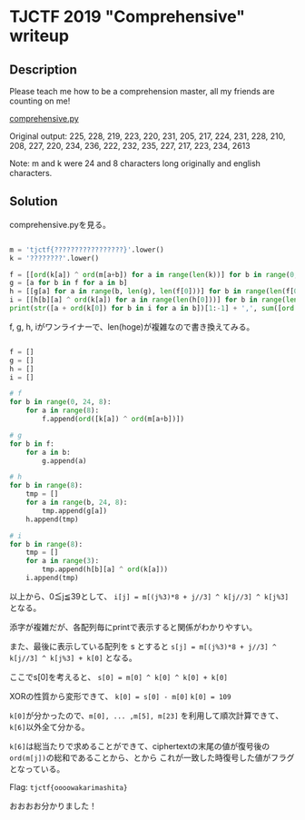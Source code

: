 # TJCTF 2019 "Comprehensive" writeup

## Description

Please teach me how to be a comprehension master, all my friends are counting on me!

[comprehensive.py](comprehensive.py)

Original output: 225, 228, 219, 223, 220, 231, 205, 217, 224, 231, 228, 210, 208, 227, 220, 234, 236, 222, 232, 235, 227, 217, 223, 234, 2613

Note: m and k were 24 and 8 characters long originally and english characters.

## Solution

comprehensive.pyを見る。

```python

m = 'tjctf{?????????????????}'.lower()
k = '????????'.lower()

f = [[ord(k[a]) ^ ord(m[a+b]) for a in range(len(k))] for b in range(0, len(m), len(k))]
g = [a for b in f for a in b]
h = [[g[a] for a in range(b, len(g), len(f[0]))] for b in range(len(f[0]))]
i = [[h[b][a] ^ ord(k[a]) for a in range(len(h[0]))] for b in range(len(h))]
print(str([a + ord(k[0]) for b in i for a in b])[1:-1] + ',', sum([ord(a) for a in m]))

```

f, g, h, iがワンライナーで、len(hoge)が複雑なので書き換えてみる。

```python

f = []
g = []
h = []
i = []

# f
for b in range(0, 24, 8):
	for a in range(8):
		f.append(ord([k[a]) ^ ord(m[a+b])])

# g
for b in f:
	for a in b:
		g.append(a)

# h
for b in range(8):
	tmp = []
	for a in range(b, 24, 8):
		tmp.append(g[a])
	h.append(tmp)

# i
for b in range(8):
	tmp = []
	for a in range(3):
		tmp.append(h[b][a] ^ ord(k[a]))
	i.append(tmp)
```

以上から、0≦j≦39として、
`i[j] = m[(j%3)*8 + j//3] ^ k[j//3] ^ k[j%3]`
となる。

添字が複雑だが、各配列毎にprintで表示すると関係がわかりやすい。

また、最後に表示している配列を s とすると
`s[j] = m[(j%3)*8 + j//3] ^ k[j//3] ^ k[j%3] + k[0]`
となる。

ここでs[0]を考えると、
`s[0] = m[0] ^ k[0] ^ k[0] + k[0]`

XORの性質から変形できて、
`k[0] = s[0] - m[0]`
`k[0] = 109`

`k[0]`が分かったので、`m[0], ... ,m[5], m[23]` を利用して順次計算できて、`k[6]`以外全て分かる。

`k[6]`は総当たりで求めることができて、ciphertextの末尾の値が復号後の`ord(m[j])`の総和であることから、とから
これが一致した時復号した値がフラグとなっている。


Flag: `tjctf{oooowakarimashita}`

おおおお分かりました！
